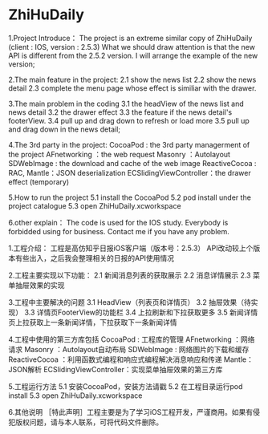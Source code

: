 # ZhiHuDaily
1.Project Introduce：
The project is an extreme similar copy of ZhiHuDaily (client : IOS, version : 2.5.3)
What we should draw attention is that the new API is different from the 2.5.2 version. I will arrange the example of the new version;

2.The main feature in the project:
2.1 show the news list
2.2 show the news detail
2.3 complete the menu page whose effect is similiar with the drawer.

3.The main problem in the coding
3.1 the headView of the news list and news detail
3.2 the drawer effect
3.3 the feature if the news detail's footerView.
3.4 pull up and drag down to refresh or load more
3.5 pull up and drag down in the news detail;

4.The 3rd party in the project:
CocoaPod : the 3rd party managerment of the project
AFnetworking ：the web request
Masonry ：Autolayout 
SDWebImage : the download and cache of the web image
ReactiveCocoa : RAC, 
Mantle：JSON deserialization
ECSlidingViewController：the drawer effect (temporary)

5.How to run the project
5.1 install the CocoaPod
5.2 pod install under the project catalogue
5.3 open ZhiHuDaily.xcworkspace

6.other explain：
The code is used for the IOS study. Everybody is forbidded using for business. Contact me if you have any problem.

1.工程介绍：
工程是高仿知乎日报iOS客户端（版本号：2.5.3）
API改动较上个版本有些出入，之后我会整理相关的日报的API使用情况

2.工程主要实现以下功能：
2.1 新闻消息列表的获取展示
2.2 消息详情展示
2.3 菜单抽屉效果的实现

3.工程中主要解决的问题
3.1 HeadView（列表页和详情页）
3.2 抽屉效果（待实现）
3.3 详情页FooterView的功能栏
3.4 上拉刷新和下拉获取更多
3.5 新闻详情页上拉获取上一条新闻详情，下拉获取下一条新闻详情

4.工程中使用的第三方库包括
CocoaPod : 工程库的管理
AFnetworking ：网络请求
Masonry ：Autolayout自动布局
SDWebImage : 网络图片的下载和缓存
ReactiveCocoa ：利用函数式编程和响应式编程解决消息响应和传递
Mantle：JSON解析
ECSlidingViewController：实现菜单抽屉效果的第三方库

5.工程运行方法
5.1 安装CocoaPod，安装方法请戳
5.2 在工程目录运行pod install
5.3 open ZhiHuDaily.xcworkspace

6.其他说明
［特此声明］工程主要是为了学习iOS工程开发，严谨商用。如果有侵犯版权问题，请与本人联系，可将代码文件删除。
